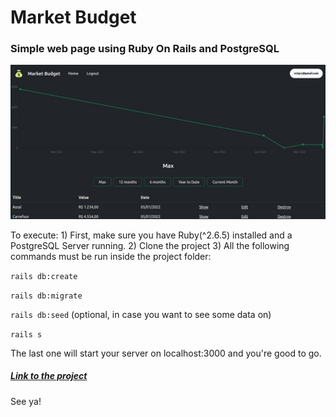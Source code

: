 # Market Budget

### Simple web page using Ruby On Rails and PostgreSQL

![Image](https://github.com/vmpires/vmpires/blob/main/market_budget.jpg)

To execute: 1) First, make sure you have Ruby(^2.6.5) installed and a PostgreSQL Server running. 2) Clone the project 3) All the following commands must be run inside the project folder:

`rails db:create`

`rails db:migrate`

`rails db:seed` (optional, in case you want to see some data on)

`rails s`

The last one will start your server on localhost:3000 and you're good to go.

##### [Link to the project](https://shorturl.at/eotIV)

See ya!
